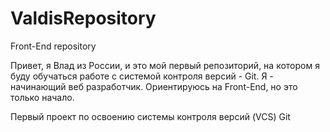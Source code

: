 # ValdisRepository
Front-End repository

Привет, я Влад из России, и это мой первый репозиторий, на котором я буду обучаться работе с системой контроля версий - Git.
Я - начинающий веб разработчик. Ориентируюсь на Front-End, но это только начало.


Первый проект по освоению системы контроля версий (VCS) Git
